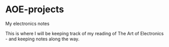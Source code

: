 # AOE-projects
My electronics notes

This is where I will be keeping track of my reading of The Art of Electronics - and keeping notes along the way.
